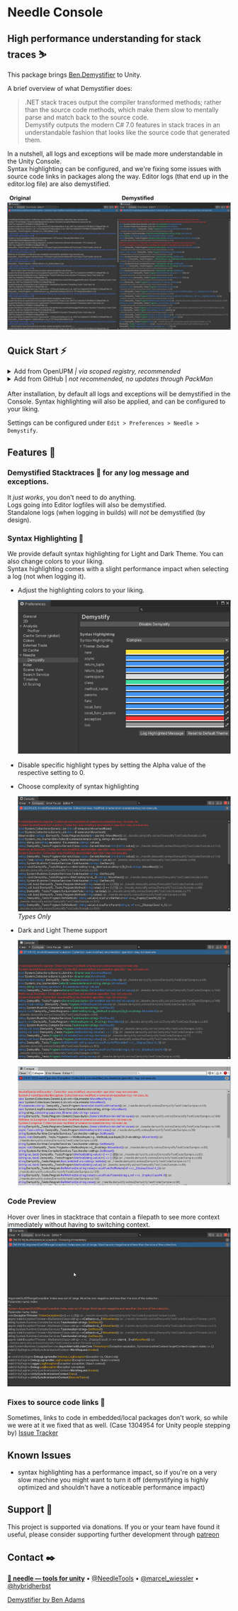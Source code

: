 ﻿# Needle Console
## High performance understanding for stack traces ⛷

This package brings [Ben.Demystifier](https://github.com/benaadams/Ben.Demystifier) to Unity.

A brief overview of what Demystifier does:

>.NET stack traces output the compiler transformed methods; rather than the source code methods, which make them slow to mentally parse and match back to the source code.  
Demystify outputs the modern C# 7.0 features in stack traces in an understandable fashion that looks like the source code that generated them.  
  
In a nutshell, all logs and exceptions will be made more understandable in the Unity Console.  
Syntax highlighting can be configured, and we're fixing some issues with source code links in packages along the way. Editor logs (that end up in the editor.log file) are also demystified.

![](Documentation~/beforeafter.jpg)

## Quick Start ⚡️

<details>
<summary>Add from OpenUPM <em>| via scoped registry, recommended</em></summary>

This package is available on OpenUPM: https://openupm.com/packages/com.needle.demystify  

To add it the package to your project:

- open `Edit/Project Settings/Package Manager`
- add a new Scoped Registry:
  ```
  Name: OpenUPM
  URL:  https://package.openupm.com/
  Scope(s): com.needle
  ```
- click <kbd>Save</kbd>
- open Package Manager
- click <kbd>+</kbd>
- select <kbd>Add from Git URL</kbd>
- paste `com.needle.demystify`
- click <kbd>Add</kbd>
</details>

<details>
<summary>Add from GitHub | <em>not recommended, no updates through PackMan</em></summary>

You can also add it directly from GitHub on Unity 2019.4+. Note that you won't be able to receive updates through Package Manager this way, you'll have to update manually.

- open Package Manager
- click <kbd>+</kbd>
- select <kbd>Add from Git URL</kbd>
- paste `https://github.com/needle-tools/demystify.git?path=/package`
- click <kbd>Add</kbd>
</details>  
<br/>
After installation, by default all logs and exceptions will be demystified in the Console.  
Syntax highlighting will also be applied, and can be configured to your liking.  

Settings can be configured under ``Edit > Preferences > Needle > Demystify``. 

## Features 📜

### **Demystified Stacktraces** 🔮 for any log message and exceptions.  
  It *just works*, you don't need to do anything.  
  Logs going into Editor logfiles will also be demystified.  
  Standalone logs (when logging in builds) will _not_ be demystified (by design).

### **Syntax Highlighting** 🎨

We provide default syntax highlighting for Light and Dark Theme. You can also change colors to your liking.  
  Syntax highlighting comes with a slight performance impact when selecting a log (not when logging it).

- Adjust the highlighting colors to your liking.  
  
  ![](Documentation~/preferences.png) 

- Disable specific highlight types by setting the Alpha value of the respective setting to 0.

- Choose complexity of syntax highlighting
  
  ![](Documentation~/typesonly.png) 
  *Types Only*

- Dark and Light Theme support
  
  ![](Documentation~/darkskin.png) 

  ![](Documentation~/lightskin.png) 

### **Code Preview**
Hover over lines in stacktrace that contain a filepath to see more context immediately without having to switching context.
![](Documentation~/codepreview.gif)  

### **Fixes to source code links** 🧁  
  Sometimes, links to code in embedded/local packages don't work, so while we were at it we fixed that as well. (Case 1304954 for Unity people stepping by) [Issue Tracker](https://issuetracker.unity3d.com/issues/script-file-that-references-package-script-is-opened-when-double-clicking-a-console-message-in-editor-that-comes-from-a-package)

## Known Issues

- syntax highlighting has a performance impact, so if you're on a very slow machine you might want to turn it off (demystifying is highly optimized and shouldn't have a noticeable performance impact)

## Support 💚
This project is supported via donations. If you or your team have found it useful, please consider supporting further development through [patreon](https://www.patreon.com/needletools)

## Contact ✒️
<b>[🌵 needle — tools for unity](https://needle.tools)</b> • 
[@NeedleTools](https://twitter.com/NeedleTools) • 
[@marcel_wiessler](https://twitter.com/marcel_wiessler) • 
[@hybridherbst](https://twitter.com/hybridherbst)

[Demystifier by Ben Adams](https://github.com/benaadams/Ben.Demystifier)

